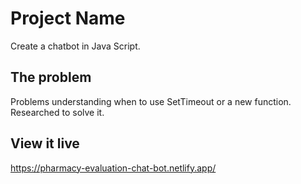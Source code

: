 # Project Name

Create a chatbot in Java Script.

## The problem

Problems understanding when to use SetTimeout or a new function. Researched to solve it. 

## View it live

https://pharmacy-evaluation-chat-bot.netlify.app/
